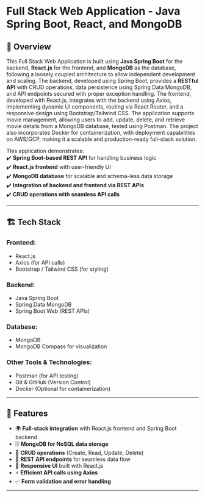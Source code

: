 # Full Stack Web Application - Java Spring Boot, React, and MongoDB  

## 📌 Overview  
This Full Stack Web Application is built using **Java Spring Boot** for the backend, **React.js** for the frontend, and **MongoDB** as the database, following a loosely coupled architecture to allow independent development and scaling. The backend, developed using Spring Boot, provides a **RESTful API** with CRUD operations, data persistence using Spring Data MongoDB, and API endpoints secured with proper exception handling. The frontend, developed with React.js, integrates with the backend using Axios, implementing dynamic UI components, routing via React Router, and a responsive design using Bootstrap/Tailwind CSS. The application supports movie management, allowing users to add, update, delete, and retrieve movie details from a MongoDB database, tested using Postman. The project also incorporates Docker for containerization, with deployment capabilities on AWS/GCP, making it a scalable and production-ready full-stack solution.

This application demonstrates:  
✔️ **Spring Boot-based REST API** for handling business logic  
✔️ **React.js frontend** with user-friendly UI  
✔️ **MongoDB database** for scalable and schema-less data storage  
✔️ **Integration of backend and frontend via REST APIs**  
✔️ **CRUD operations with seamless API calls**  

---

## 🏗️ Tech Stack  
### **Frontend:**  
- React.js  
- Axios (for API calls)  
- Bootstrap / Tailwind CSS (for styling)  

### **Backend:**  
- Java Spring Boot  
- Spring Data MongoDB  
- Spring Boot Web (REST APIs)  

### **Database:**  
- MongoDB  
- MongoDB Compass for visualization  

### **Other Tools & Technologies:**  
- Postman (for API testing)  
- Git & GitHub (Version Control)  
- Docker (Optional for containerization)  

---

## 📜 Features  
- 🌍 **Full-stack integration** with React.js frontend and Spring Boot backend  
- 🗄️ **MongoDB for NoSQL data storage**  
- 📝 **CRUD operations** (Create, Read, Update, Delete)  
- 🔗 **REST API endpoints** for seamless data flow  
- 🎨 **Responsive UI** built with React.js  
- ⚡ **Efficient API calls using Axios**  
- ✅ **Form validation and error handling**  

---


